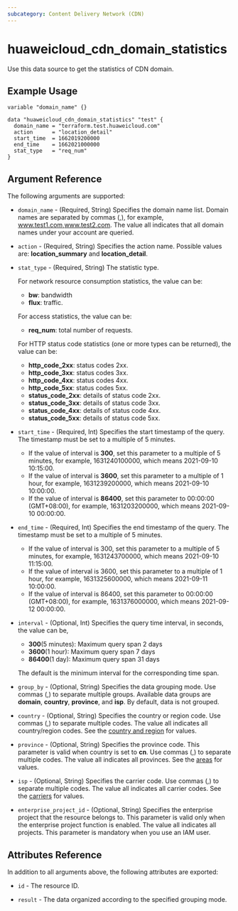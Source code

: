```yaml
---
subcategory: Content Delivery Network (CDN)
---
```


# huaweicloud_cdn_domain_statistics

Use this data source to get the statistics of CDN domain.

## Example Usage

```hcl
variable "domain_name" {}

data "huaweicloud_cdn_domain_statistics" "test" {
  domain_name = "terraform.test.huaweicloud.com"
  action      = "location_detail"
  start_time  = 1662019200000
  end_time    = 1662021000000
  stat_type   = "req_num"
}
```

## Argument Reference

The following arguments are supported:

* `domain_name` - (Required, String) Specifies the domain name list. Domain names are separated by commas (,),
for example, www.test1.com,www.test2.com. The value all indicates that all domain names under your account are queried.

* `action` - (Required, String) Specifies the action name. Possible values are: **location_summary** and **location_detail**.

* `stat_type` - (Required, String) The statistic type.

  For network resource consumption statistics, the value can be:
  + **bw**: bandwidth
  + **flux**: traffic.

  For access statistics, the value can be:
  + **req_num**: total number of requests.

  For HTTP status code statistics (one or more types can be returned), the value can be:
  + **http_code_2xx**: status codes 2xx.
  + **http_code_3xx**: status codes 3xx.
  + **http_code_4xx**: status codes 4xx.
  + **http_code_5xx**: status codes 5xx.
  + **status_code_2xx**: details of status code 2xx.
  + **status_code_3xx**: details of status code 3xx.
  + **status_code_4xx**: details of status code 4xx.
  + **status_code_5xx**: details of status code 5xx.

* `start_time` - (Required, Int) Specifies the start timestamp of the query.
  The timestamp must be set to a multiple of 5 minutes.
  + If the value of interval is **300**, set this parameter to a multiple of 5 minutes,
    for example, 1631240100000, which means 2021-09-10 10:15:00.
  + If the value of interval is **3600**, set this parameter to a multiple of 1 hour,
    for example, 1631239200000, which means 2021-09-10 10:00:00.
  + If the value of interval is **86400**, set this parameter to 00:00:00 (GMT+08:00),
    for example, 1631203200000, which means 2021-09-10 00:00:00.

* `end_time` - (Required, Int) Specifies the end timestamp of the query.
  The timestamp must be set to a multiple of 5 minutes.
  + If the value of interval is 300, set this parameter to a multiple of 5 minutes,
    for example, 1631243700000, which means 2021-09-10 11:15:00.
  + If the value of interval is 3600, set this parameter to a multiple of 1 hour,
    for example, 1631325600000, which means 2021-09-11 10:00:00.
  + If the value of interval is 86400, set this parameter to 00:00:00 (GMT+08:00),
    for example, 1631376000000, which means 2021-09-12 00:00:00.

* `interval` - (Optional, Int) Specifies the query time interval, in seconds, the value can be,
  + **300**(5 minutes): Maximum query span 2 days
  + **3600**(1 hour): Maximum query span 7 days
  + **86400**(1 day): Maximum query span 31 days

  The default is the minimum interval for the corresponding time span.

* `group_by` - (Optional, String) Specifies the data grouping mode. Use commas (,) to separate multiple groups.
  Available data groups are **domain**, **country**, **province**, and **isp**. By default, data is not grouped.

* `country` - (Optional, String) Specifies the country or region code. Use commas (,) to separate multiple codes.
  The value all indicates all country/region codes.
  See the [country and region](https://support.huaweicloud.com/intl/en-us/api-cdn/cdn_02_0089.html) for values.

* `province` - (Optional, String) Specifies the province code. This parameter is valid when country is set to **cn**.
  Use commas (,) to separate multiple codes. The value all indicates all provinces.
  See the [areas](https://support.huaweicloud.com/intl/en-us/api-cdn/cdn_02_0074.html) for values.

* `isp` - (Optional, String) Specifies the carrier code. Use commas (,) to separate multiple codes.
  The value all indicates all carrier codes.
  See the [carriers](https://support.huaweicloud.com/intl/en-us/api-cdn/cdn_02_0075.html) for values.

* `enterprise_project_id` - (Optional, String) Specifies the enterprise project that the resource belongs to.
  This parameter is valid only when the enterprise project function is enabled.
  The value all indicates all projects. This parameter is mandatory when you use an IAM user.

## Attributes Reference

In addition to all arguments above, the following attributes are exported:

* `id` - The resource ID.

* `result` - The data organized according to the specified grouping mode.
